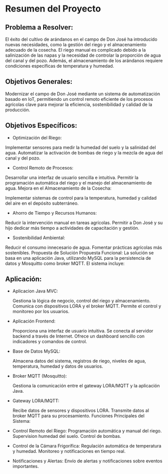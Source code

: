 # Resumen del Proyecto

## Problema a Resolver:
El éxito del cultivo de arándanos en el campo de Don José ha introducido nuevas necesidades, como la gestión del riego y el almacenamiento adecuado de la cosecha. El riego manual es complicado debido a la salinización de las napas y la necesidad de controlar la proporción de agua del canal y del pozo. Además, el almacenamiento de los arándanos requiere condiciones específicas de temperatura y humedad.

## Objetivos Generales:
Modernizar el campo de Don José mediante un sistema de automatización basado en IoT, permitiendo un control remoto eficiente de los procesos agrícolas clave para mejorar la eficiencia, sostenibilidad y calidad de la producción.

## Objetivos Específicos:

- Optimización del Riego:

Implementar sensores para medir la humedad del suelo y la salinidad del agua.
Automatizar la activación de bombas de riego y la mezcla de agua del canal y del pozo.

- Control Remoto de Procesos:

Desarrollar una interfaz de usuario sencilla e intuitiva.
Permitir la programación automática del riego y el manejo del almacenamiento de agua.
Mejora en el Almacenamiento de la Cosecha:

Implementar sistemas de control para la temperatura, humedad y calidad del aire en el depósito subterráneo.

- Ahorro de Tiempo y Recursos Humanos:

Reducir la intervención manual en tareas agrícolas.
Permitir a Don José y su hijo dedicar más tiempo a actividades de capacitación y gestión.

- Sostenibilidad Ambiental:

Reducir el consumo innecesario de agua.
Fomentar prácticas agrícolas más sostenibles.
Propuesta de Solución
Propuesta Funcional:
La solución se basa en una aplicación Java, utilizando MySQL para la persistencia de datos y Mosquitto como broker MQTT. El sistema incluye:

## Aplicación:

- Aplicacion Java MVC:

  Gestiona la lógica de negocio, control del riego y almacenamiento.
  Comunica con dispositivos LORA y el broker MQTT.
  Permite el control y monitoreo por los usuarios.

- Aplicación Frontend:

  Proporciona una interfaz de usuario intuitiva.
  Se conecta al servidor backend a través de Internet.
  Ofrece un dashboard sencillo con indicadores y comandos de control.

- Base de Datos MySQL:

  Almacena datos del sistema, registros de riego, niveles de agua, temperatura, humedad y datos de usuarios.

- Broker MQTT (Mosquitto):

  Gestiona la comunicación entre el gateway LORA/MQTT y la aplicación Java.

- Gateway LORA/MQTT:

  Recibe datos de sensores y dispositivos LORA.
  Transmite datos al broker MQTT para su procesamiento.
  Funciones Principales del Sistema:

- Control Remoto del Riego:
  Programación automática y manual del riego.
  Supervision humedad del suelo.
  Control de bombas.
- Control de la Cámara Frigorífica:
  Regulación automática de temperatura y humedad.
  Monitoreo y notificaciones en tiempo real.
- Notificaciones y Alertas:
  Envío de alertas y notificaciones sobre eventos importantes.
